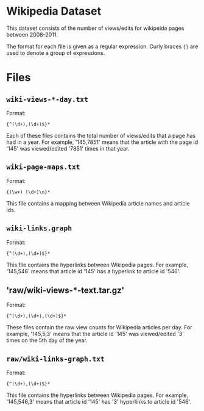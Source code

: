 # Wikipedia Dataset

This dataset consists of the number of views/edits for wikipeida pages between 2008-2011.

The format for each file is given as a regular expression. Curly braces `{}` are
used to denote a group of expressions.

# Files

## `wiki-views-*-day.txt`

Format:

	{^(\d+),(\d+)$}*

Each of these files contains the total number of views/edits that a page has had in a year.
For example, '145,7851' means that the article with the page id '145' was viewed/edited '7851' times in that year.

## `wiki-page-maps.txt`

Format:

    {(\w+) (\d+)\n}*

This file contains a mapping between Wikipedia article names and article ids.

## `wiki-links.graph`

Format:

    {^(\d+),(\d+)$}*

This file contains the hyperlinks between Wikipedia pages.
For example, '145,546' means that article id '145' has a hyperlink to article id '546'.


## 'raw/wiki-views-*-text.tar.gz'

Format:

	{^(\d+),(\d+),(\d+)$}*

These files contain the raw view counts for Wikipedia articles per day. 
For example, '145,5,3' means that the article id '145' was viewed/edited '3' times 
on the 5th day of the year. 

## `raw/wiki-links-graph.txt`

Format:

    {^(\d+),(\d+)$}*

This file contains the hyperlinks between Wikipedia pages.
For example, '145,546,3' means that article id '145' has '3' hyperlinks to article id '546'.

